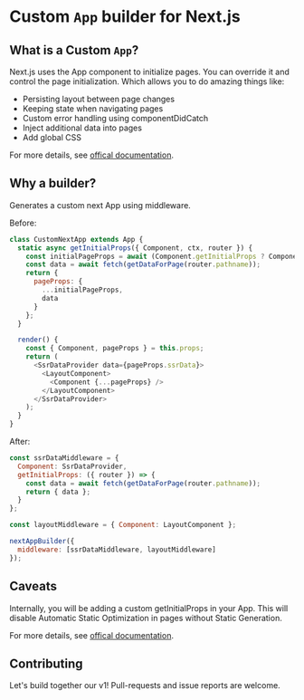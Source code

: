 # Custom `App` builder for Next.js

## What is a Custom `App`?

Next.js uses the App component to initialize pages. You can override it and control the page initialization. Which allows you to do amazing things like:

- Persisting layout between page changes
- Keeping state when navigating pages
- Custom error handling using componentDidCatch
- Inject additional data into pages
- Add global CSS

For more details, see [offical documentation](https://nextjs.org/docs/advanced-features/custom-app).

## Why a builder?

Generates a custom next App using middleware.

Before:

```javascript
class CustomNextApp extends App {
  static async getInitialProps({ Component, ctx, router }) {
    const initialPageProps = await (Component.getInitialProps ? Component.getInitialProps : {});
    const data = await fetch(getDataForPage(router.pathname));
    return {
      pageProps: {
        ...initialPageProps,
        data
      }
    };
  }

  render() {
    const { Component, pageProps } = this.props;
    return (
      <SsrDataProvider data={pageProps.ssrData}>
        <LayoutComponent>
          <Component {...pageProps} />
        </LayoutComponent>
      </SsrDataProvider>
    );
  }
}
```

After:

```javascript
const ssrDataMiddleware = {
  Component: SsrDataProvider,
  getInitialProps: ({ router }) => {
    const data = await fetch(getDataForPage(router.pathname));
    return { data };
  }
};

const layoutMiddleware = { Component: LayoutComponent };

nextAppBuilder({
  middleware: [ssrDataMiddleware, layoutMiddleware]
});
```

## Caveats

Internally, you will be adding a custom getInitialProps in your App. This will disable Automatic Static Optimization in pages without Static Generation.

For more details, see [offical documentation](https://nextjs.org/docs/advanced-features/custom-app#caveats).

## Contributing

Let's build together our v1! Pull-requests and issue reports are welcome.
